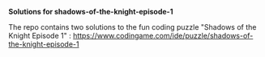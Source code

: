 **Solutions for shadows-of-the-knight-episode-1**

The repo contains two solutions to the fun coding puzzle "Shadows of the Knight Episode 1" : https://www.codingame.com/ide/puzzle/shadows-of-the-knight-episode-1
